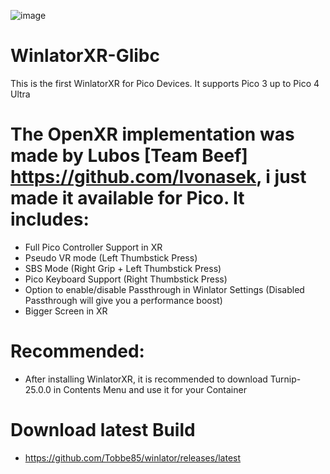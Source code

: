 ![image](https://github.com/brunodev85/winlator/raw/main/logo.png)
# WinlatorXR-Glibc
This is the first WinlatorXR for Pico Devices.
It supports Pico 3 up to Pico 4 Ultra

# The OpenXR implementation was made by Lubos [Team Beef] https://github.com/lvonasek, i just made it available for Pico. It includes:
- Full Pico Controller Support in XR
- Pseudo VR mode (Left Thumbstick Press)
- SBS Mode (Right Grip + Left Thumbstick Press)
- Pico Keyboard Support (Right Thumbstick Press)
- Option to enable/disable Passthrough in Winlator Settings (Disabled Passthrough will give you a performance boost)
- Bigger Screen in XR

# Recommended:
- After installing WinlatorXR, it is recommended to download Turnip-25.0.0 in Contents Menu and use it for your Container

# Download latest Build
- https://github.com/Tobbe85/winlator/releases/latest
